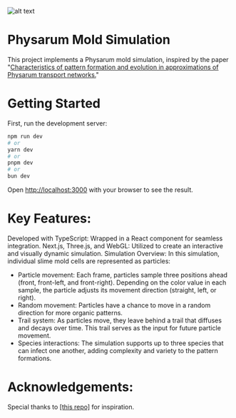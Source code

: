 
![alt text](<Screenshot 2024-10-06 at 9.27.24 PM.png>)
# Physarum Mold Simulation
This project implements a Physarum mold simulation, inspired by the paper "[Characteristics of pattern formation and evolution in approximations of Physarum transport networks.](https://uwe-repository.worktribe.com/output/980579/characteristics-of-pattern-formation-and-evolution-in-approximations-of-physarum-transport-networks)"


# Getting Started

First, run the development server:

```bash
npm run dev
# or
yarn dev
# or
pnpm dev
# or
bun dev
```

Open [http://localhost:3000](http://localhost:3000) with your browser to see the result.


# Key Features:
Developed with TypeScript: Wrapped in a React component for seamless integration.
Next.js, Three.js, and WebGL: Utilized to create an interactive and visually dynamic simulation.
Simulation Overview:
In this simulation, individual slime mold cells are represented as particles:

- Particle movement: Each frame, particles sample three positions ahead (front, front-left, and front-right). Depending on the color value in each sample, the particle adjusts its movement direction (straight, left, or right).
- Random movement: Particles have a chance to move in a random direction for more organic patterns.
- Trail system: As particles move, they leave behind a trail that diffuses and decays over time. This trail serves as the input for future particle movement.
- Species interactions: The simulation supports up to three species that can infect one another, adding complexity and variety to the pattern formations.

# Acknowledgements:
Special thanks to [\[this repo\]](https://github.com/Bewelge/Physarum-WebGL?tab=readme-ov-file) for inspiration. 


